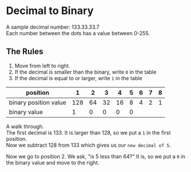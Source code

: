 # Decimal to Binary

A sample decimal number: 133.33.33.7     
Each number between the dots has a value between 0-255.

## The Rules
1. Move from left to right.
2. If the decimal is smaller than the binary, write ```0``` in the table
3. If the decimal is equal to or larger, write ```1``` in the table

| position               | 1  |  2 |  3 |  4 |  5 |  6 |  7 |  8 |  
| ------                 | -- | -- | -- | -- | -- | -- | -- | -- |    
| binary position value | 128  |  64 |  32 |  16 |  8 |  4 |  2 |  1 | 
| binary value           |  1 | 0  |  0 |  0  |  0  |   |   |   |


A walk through.     
The first decimal is 133.  It is larger than 128, so we put a ```1``` in the first position.       
Now we subtract 128 from 133 which gives us our ```new decimal of 5```.   

Now we go to position 2.  We ask, "is 5 less than 64?"  It is, so we put a ```0``` in the binary value and move to the right.    

